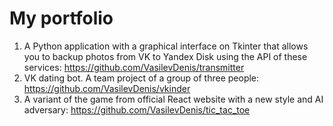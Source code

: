# My portfolio
1. A Python application with a graphical interface on Tkinter that allows you to backup photos from VK to Yandex Disk using the API of these services: <https://github.com/VasilevDenis/transmitter>
2. VK dating bot. A team project of a group of three people: <https://github.com/VasilevDenis/vkinder>
3. A variant of the game from official React website with a new style and AI adversary: <https://github.com/VasilevDenis/tic_tac_toe>
